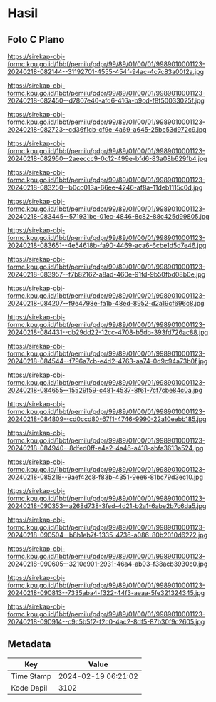 # Hasil

## Foto C Plano

https://sirekap-obj-formc.kpu.go.id/1bbf/pemilu/pdpr/99/89/01/00/01/9989010001123-20240218-082144--31192701-4555-454f-94ac-4c7c83a00f2a.jpg

https://sirekap-obj-formc.kpu.go.id/1bbf/pemilu/pdpr/99/89/01/00/01/9989010001123-20240218-082450--d7807e40-afd6-416a-b9cd-f8f50033025f.jpg

https://sirekap-obj-formc.kpu.go.id/1bbf/pemilu/pdpr/99/89/01/00/01/9989010001123-20240218-082723--cd36f1cb-cf9e-4a69-a645-25bc53d972c9.jpg

https://sirekap-obj-formc.kpu.go.id/1bbf/pemilu/pdpr/99/89/01/00/01/9989010001123-20240218-082950--2aeeccc9-0c12-499e-bfd6-83a08b629fb4.jpg

https://sirekap-obj-formc.kpu.go.id/1bbf/pemilu/pdpr/99/89/01/00/01/9989010001123-20240218-083250--b0cc013a-66ee-4246-af8a-11deb1115c0d.jpg

https://sirekap-obj-formc.kpu.go.id/1bbf/pemilu/pdpr/99/89/01/00/01/9989010001123-20240218-083445--571931be-01ec-4846-8c82-88c425d99805.jpg

https://sirekap-obj-formc.kpu.go.id/1bbf/pemilu/pdpr/99/89/01/00/01/9989010001123-20240218-083651--4e54618b-fa90-4469-aca6-6cbe1d5d7e46.jpg

https://sirekap-obj-formc.kpu.go.id/1bbf/pemilu/pdpr/99/89/01/00/01/9989010001123-20240218-083957--f7b82162-a8ad-460e-91fd-9b50fbd08b0e.jpg

https://sirekap-obj-formc.kpu.go.id/1bbf/pemilu/pdpr/99/89/01/00/01/9989010001123-20240218-084207--f9e4798e-fa1b-48ed-8952-d2a19cf696c8.jpg

https://sirekap-obj-formc.kpu.go.id/1bbf/pemilu/pdpr/99/89/01/00/01/9989010001123-20240218-084431--db29dd22-12cc-4708-b5db-393fd726ac88.jpg

https://sirekap-obj-formc.kpu.go.id/1bbf/pemilu/pdpr/99/89/01/00/01/9989010001123-20240218-084544--f796a7cb-e4d2-4763-aa74-0d9c94a73b0f.jpg

https://sirekap-obj-formc.kpu.go.id/1bbf/pemilu/pdpr/99/89/01/00/01/9989010001123-20240218-084655--15529f59-c481-4537-8f61-7cf7cbe84c0a.jpg

https://sirekap-obj-formc.kpu.go.id/1bbf/pemilu/pdpr/99/89/01/00/01/9989010001123-20240218-084809--cd0ccd80-67f1-4746-9990-22a10eebb185.jpg

https://sirekap-obj-formc.kpu.go.id/1bbf/pemilu/pdpr/99/89/01/00/01/9989010001123-20240218-084940--8dfed0ff-e4e2-4a46-a418-abfa3613a524.jpg

https://sirekap-obj-formc.kpu.go.id/1bbf/pemilu/pdpr/99/89/01/00/01/9989010001123-20240218-085218--9aef42c8-f83b-4351-9ee6-81bc79d3ec10.jpg

https://sirekap-obj-formc.kpu.go.id/1bbf/pemilu/pdpr/99/89/01/00/01/9989010001123-20240218-090353--a268d738-3fed-4d21-b2a1-6abe2b7c6da5.jpg

https://sirekap-obj-formc.kpu.go.id/1bbf/pemilu/pdpr/99/89/01/00/01/9989010001123-20240218-090504--b8b1eb7f-1335-4736-a086-80b2010d6272.jpg

https://sirekap-obj-formc.kpu.go.id/1bbf/pemilu/pdpr/99/89/01/00/01/9989010001123-20240218-090605--3210e901-2931-46a4-ab03-f38acb3930c0.jpg

https://sirekap-obj-formc.kpu.go.id/1bbf/pemilu/pdpr/99/89/01/00/01/9989010001123-20240218-090813--7335aba4-f322-44f3-aeaa-5fe321324345.jpg

https://sirekap-obj-formc.kpu.go.id/1bbf/pemilu/pdpr/99/89/01/00/01/9989010001123-20240218-090914--c9c5b5f2-f2c0-4ac2-8df5-87b30f9c2605.jpg


## Metadata

| Key        | Value               |
| ---------- | ------------------- |
| Time Stamp | 2024-02-19 06:21:02 |
| Kode Dapil | 3102                |



